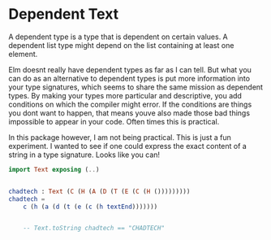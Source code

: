 # Dependent Text

A dependent type is a type that is dependent on certain values. A dependent list type might depend on the list containing at least one element. 

Elm doesnt really have dependent types as far as I can tell. But what you can do as an alternative to dependent types is put more information into your type signatures, which seems to share the same mission as dependent types. By making your types more particular and descriptive, you add conditions on which the compiler might error. If the conditions are things you dont want to happen, that means youve also made those bad things impossible to appear in your code. Often times this is practical. 

In this package however, I am not being practical. This is just a fun experiment. I wanted to see if one could express the exact content of a string in a type signature. Looks like you can!

```elm
import Text exposing (..)


chadtech : Text (C (H (A (D (T (E (C (H ()))))))))
chadtech =
    c (h (a (d (t (e (c (h textEnd)))))))


    -- Text.toString chadtech == "CHADTECH"
```